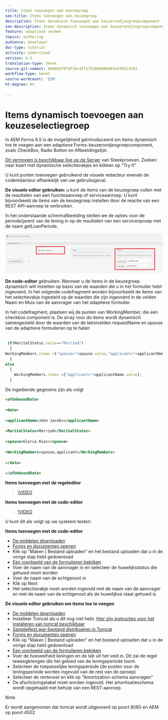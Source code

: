 ```yaml
---
title: Items toevoegen aan keuzegroep
seo-title: Items toevoegen aan keuzegroep
description: Items dynamisch toevoegen aan keuzerondjesgroepcomponent
seo-description: Items dynamisch toevoegen aan keuzerondjesgroepcomponent
feature: adaptieve vormen
topics: authoring
audience: developer
doc-type: tutorial
activity: understand
version: 6.5
translation-type: tm+mt
source-git-commit: b040bdf97df39c45f175288608e965e5f0214703
workflow-type: tm+mt
source-wordcount: '528'
ht-degree: 0%

---
```




# Items dynamisch toevoegen aan keuzeselectiegroep

In AEM Forms 6.5 is de mogelijkheid geïntroduceerd om items dynamisch toe te voegen aan een adaptieve Forms-keuzerondjesgroepcomponent, zoals CheckBox, Radio Button en Afbeeldingslijst.

[Dit vermogen is beschikbaar live op de Server](https://forms.enablementadobe.com/content/samples/samples.html?query=0) van Steekproeven. Zoeken naar kaart met dynamische selectievakjes en klikken op &quot;Try It&quot;


U kunt punten toevoegen gebruikend de visuele redacteur evenals de coderedacteur afhankelijk van uw gebruiksgeval.

**De visuele editor gebruiken:** u kunt de items van de keuzegroep vullen met de resultaten van een functieaanroep of serviceaanroep. U kunt bijvoorbeeld de items van de keuzegroep instellen door de reactie van een REST API-aanroep te verbruiken.

In het onderstaande schermafbeelding stellen we de opties voor de periode(jaren) van de lening in op de resultaten van een serviceoproep met de naam getLoanPeriods.

![Regeleditor](assets/ruleeditor.png)

**De code-editor** gebruiken: Wanneer u de items in de keuzegroep dynamisch wilt instellen op basis van de waarden die u in het formulier hebt ingevoerd. In het volgende codefragment worden bijvoorbeeld de items van het selectievakje ingesteld op de waarden die zijn ingevoerd in de velden Naam en Muis van de aanvrager van het adaptieve formulier.

In het codefragment, plaatsen wij de punten van WorkingMember, die een checkbox component is. De array voor de items wordt dynamisch samengesteld door de waarden van de tekstvelden requestName en spouse van de adaptieve formulieren op te halen

```javascript
 
 if(MaritalStatus.value=="Married")
  {
WorkingMembers.items =["spouse="+spouse.value,"applicant="+applicantName.value];
  }
else
  {
    WorkingMembers.items =["applicant="+applicantName.value];
  }
```

De ingediende gegevens zijn als volgt

```xml
<afUnboundData>

<data>

<applicantName>John Jacobs</applicantName>

<MaritalStatus>Married</MaritalStatus>

<spouse>Gloria Rios</spouse>

<WorkingMembers>spouse,applicant</WorkingMembers>

</data>

</afUnboundData>
```

**Items toevoegen met de regeleditor**

>[!VIDEO](https://video.tv.adobe.com/v/26847?quality=12&learn=on)

**Items toevoegen met de code-editor**

>[!VIDEO](https://video.tv.adobe.com/v/26848?quality=12&learn=on)

U kunt dit als volgt op uw systeem testen:

**Items toevoegen met de code-editor**

* [De middelen downloaden](assets/usingthecodeeditor.zip)
* [Forms en documenten openen](http://localhost:4502/aem/forms.html/content/dam/formsanddocuments)
* Klik op &quot;Maken | Bestand uploaden&quot; en het bestand uploaden dat u in de vorige stap hebt gedownload
* [Een voorbeeld van de formulieren bekijken](http://localhost:4502/content/dam/formsanddocuments/simpleform/jcr:content?wcmmode=disabled)
* Voer de naam van de aanvrager in en selecteer de huwelijksstatus die gehuwd moet worden
* Voer de naam van de echtgenoot in
* Klik op Next
* Het selectievakje moet worden ingevuld met de naam van de aanvrager en met de naam van de echtgenoot als de huwelijkse staat gehuwd is

**De visuele editor gebruiken om items toe te voegen**

* [De middelen downloaden](assets/usingthevisualeditor.zip)
* Installeer Tomcat als u dit nog niet hebt. [Hier zijn instructies voor het installeren van tomcat beschikbaar](https://docs.adobe.com/content/help/en/experience-manager-learn/forms/ic-print-channel-tutorial/introduction.html)
* [SampleRest.war-bestand distribueren in Tomcat](https://forms.enablementadobe.com/content/DemoServerBundles/SampleRest.war)
* [Forms en documenten openen](http://localhost:4502/aem/forms.html/content/dam/formsanddocuments)
* Klik op &quot;Maken | Bestand uploaden&quot; en het bestand uploaden dat u in de vorige stap hebt gedownload
* [Een voorbeeld van de formulieren bekijken](http://localhost:4502/content/dam/formsanddocuments/amortizationschedule/jcr:content?wcmmode=disabled)
* Voer de hoeveelheid leningen en de tab uit het veld in. Dit zal de regel teweegbrengen die het gebied van de leningsperiode toont.
* Selecteer de toepasselijke leningsperiode (de posten voor de leningsperiode worden ingevuld van de rest van de oproep)
* Selecteer de rentevoet en klik op &quot;Amortization-schema aanvragen&quot;
* De afschrijvingstabel moet worden ingevuld. Het amortisatieschema wordt opgehaald met behulp van een REST-aanroep.

>[!NOTE]
> Er wordt aangenomen dat tomcat wordt uitgevoerd op poort 8080 en AEM op poort 4502
